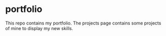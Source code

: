 # portfolio
This repo contains my portfolio. The projects page contains some projects of mine to display my new skills.
